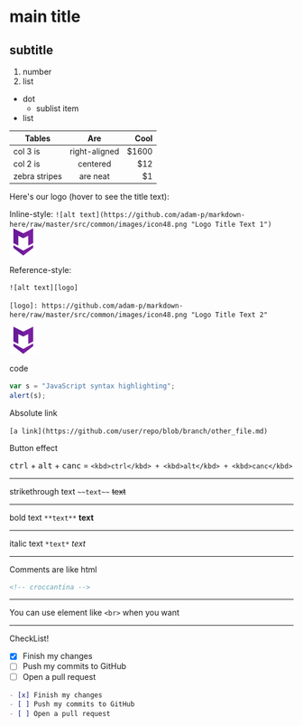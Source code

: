 # main title

## subtitle

1. number
1. list

+ dot
  + sublist item
+ list 

| Tables        | Are           | Cool  |
| ------------- |:-------------:| -----:|
| col 3 is      | right-aligned | $1600 |
| col 2 is      | centered      |   $12 |
| zebra stripes | are neat      |    $1 |

Here's our logo (hover to see the title text):

Inline-style: 
```![alt text](https://github.com/adam-p/markdown-here/raw/master/src/common/images/icon48.png "Logo Title Text 1")```
![alt text](https://github.com/adam-p/markdown-here/raw/master/src/common/images/icon48.png "Logo Title Text 1")

Reference-style: 
```
![alt text][logo]

[logo]: https://github.com/adam-p/markdown-here/raw/master/src/common/images/icon48.png "Logo Title Text 2"
```

![alt text][logo]

[logo]: https://github.com/adam-p/markdown-here/raw/master/src/common/images/icon48.png "Logo Title Text 2"

code

```javascript
var s = "JavaScript syntax highlighting";
alert(s);
```
Absolute link

```[a link](https://github.com/user/repo/blob/branch/other_file.md)```

Button effect

<kbd>ctrl</kbd> + <kbd>alt</kbd> + <kbd>canc</kbd> = ```<kbd>ctrl</kbd> + <kbd>alt</kbd> + <kbd>canc</kbd> ```

---

strikethrough text ```~~text~~``` ~~text~~

---

bold text ```**text**``` **text**

---

italic text ```*text*``` *text*

---

Comments are like html

```html
<!-- croccantina -->
```

---

You can use element like ```<br>``` when you want

---

CheckList!

- [x] Finish my changes
- [ ] Push my commits to GitHub
- [ ] Open a pull request

```markdown
- [x] Finish my changes
- [ ] Push my commits to GitHub
- [ ] Open a pull request
```

